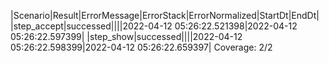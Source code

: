 |Scenario|Result|ErrorMessage|ErrorStack|ErrorNormalized|StartDt|EndDt|
|step_accept|successed||||2022-04-12 05:26:22.521398|2022-04-12 05:26:22.597399|
|step_show|successed||||2022-04-12 05:26:22.598399|2022-04-12 05:26:22.659397|
Coverage: 2/2
